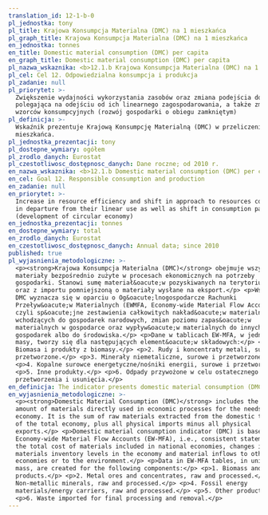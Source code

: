```yaml
---
translation_id: 12-1-b-0
pl_jednostka: tony
pl_title: Krajowa Konsumpcja Materialna (DMC) na 1 mieszkańca
pl_graph_title: Krajowa Konsumpcja Materialna (DMC) na 1 mieszkańca
en_jednostka: tonnes
en_title: Domestic material consumption (DMC) per capita
en_graph_title: Domestic material consumption (DMC) per capita
pl_nazwa_wskaznika: <b>12.1.b Krajowa Konsumpcja Materialna (DMC) na 1 mieszkańca</b>
pl_cel: Cel 12. Odpowiedzialna konsumpcja i produkcja
pl_zadanie: null
pl_priorytet: >-
  Zwiększenie wydajności wykorzystania zasobów oraz zmiana podejścia do zasobów
  polegająca na odejściu od ich linearnego zagospodarowania, a także zmiana
  wzorców konsumpcyjnych (rozwój gospodarki o obiegu zamkniętym)
pl_definicja: >-
  Wskaźnik prezentuje Krajową Konsumpcję Materialną (DMC) w przeliczeniu na 1
  mieszkańca.
pl_jednostka_prezentacji: tony
pl_dostepne_wymiary: ogółem
pl_zrodlo_danych: Eurostat
pl_czestotliwosc_dostępnosc_danych: Dane roczne; od 2010 r.
en_nazwa_wskaznika: <b>12.1.b Domestic material consumption (DMC) per capita</b>
en_cel: Goal 12. Responsible consumption and production
en_zadanie: null
en_priorytet: >-
  Increase in resource efficiency and shift in approach to resources consisting
  in departure from their linear use as well as shift in consumption patterns
  (development of circular economy)
en_jednostka_prezentacji: tonnes
en_dostepne_wymiary: total
en_zrodlo_danych: Eurostat
en_czestotliwosc_dostępnosc_danych: Annual data; since 2010
published: true
pl_wyjasnienia_metodologiczne: >-
  <p><strong>Krajowa Konsumpcja Materialna (DMC)</strong> obejmuje wszystkie
  materiały bezpośrednio zużyte w procesach ekonomicznych na potrzeby
  gospodarki. Stanowi sumę materiał&oacute;w pozyskiwanych na terytorium kraju
  oraz z importu pomniejszoną o materiały wysłane na eksport.</p> <p>Wskaźnik
  DMC wyznacza się w oparciu o Og&oacute;lnogospodarcze Rachunki
  Przeływ&oacute;w Materialnych (EWMFA, Economy-wide Material Flow Accounts),
  czyli sp&oacute;jne zestawienia całkowitych nakład&oacute;w materialnych
  wchodzących do gospodarek narodowych, zmian poziomu zapas&oacute;w
  materialnych w gospodarce oraz wypływ&oacute;w materialnych do innych
  gospodarek albo do środowiska.</p> <p>Dane w tablicach EW-MFA, w jednostkach
  masy, tworzy się dla następujących element&oacute;w składowych:</p> <p>1.
  Biomasa i produkty z biomasy.</p> <p>2. Rudy i koncentraty metali, surowe i
  przetworzone.</p> <p>3. Minerały niemetaliczne, surowe i przetworzone.</p>
  <p>4. Kopalne surowce energetyczne/nośniki energii, surowe i przetworzone.</p>
  <p>5. Inne produkty.</p> <p>6. Odpady przywożone w celu ostatecznego
  przetworzenia i usunięcia.</p>
en_definicja: The indicator presents domestic material consumption (DMC) per capita.
en_wyjasnienia_metodologiczne: >-
  <p><strong>Domestic Material Consumption (DMC)</strong> includes the total
  amount of materials directly used in economic processes for the needs of the
  economy. It is the sum of raw materials extracted from the domestic territory
  of the total economy, plus all physical imports minus all physical
  exports.</p> <p>Domestic material consumption indicator (DMC) is based on
  Economy-wide Material Flow Accounts (EW-MFA), i.e., consistent statements of
  the total cost of materials included in national economies, changes in
  materials inventory levels in the economy and material inflows to other
  economies or to the environment.</p> <p>Data in EW-MFA tables, in units of
  mass, are created for the following components:</p> <p>1. Biomass and biomass
  products.</p> <p>2. Metal ores and concentrates, raw and processed.</p> <p>3.
  Non-metallic minerals, raw and processed.</p> <p>4. Fossil energy
  materials/energy carriers, raw and processed.</p> <p>5. Other products.</p>
  <p>6. Waste imported for final processing and removal.</p>
---
```

